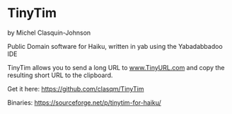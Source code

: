 # TinyTim

by Michel Clasquin-Johnson

Public Domain software for Haiku, written in yab using the Yabadabbadoo IDE

TinyTim allows you to send a long URL to www.TinyURL.com and copy the resulting short URL to the clipboard.

Get it here: https://github.com/clasqm/TinyTim

Binaries: https://sourceforge.net/p/tinytim-for-haiku/
